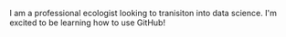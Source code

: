 I am a professional ecologist looking to tranisiton into data science. I'm excited to be learning how to use GitHub!
